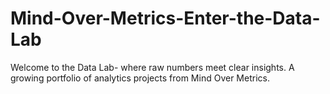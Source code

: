 # Mind-Over-Metrics-Enter-the-Data-Lab
Welcome to the Data Lab- where raw numbers meet clear insights. A growing portfolio of analytics projects from Mind Over Metrics.
